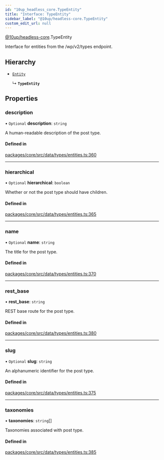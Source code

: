 ```yaml
---
id: "10up_headless_core.TypeEntity"
title: "Interface: TypeEntity"
sidebar_label: "@10up/headless-core.TypeEntity"
custom_edit_url: null
---
```


[@10up/headless-core](../modules/10up_headless_core.md).TypeEntity

Interface for entities from the /wp/v2/types endpoint.

## Hierarchy

- [`Entity`](10up_headless_core.Entity.md)

  ↳ **`TypeEntity`**

## Properties

### description

• `Optional` **description**: `string`

A human-readable description of the post type.

#### Defined in

[packages/core/src/data/types/entities.ts:360](https://github.com/10up/headless/blob/5293da0/packages/core/src/data/types/entities.ts#L360)

___

### hierarchical

• `Optional` **hierarchical**: `boolean`

Whether or not the post type should have children.

#### Defined in

[packages/core/src/data/types/entities.ts:365](https://github.com/10up/headless/blob/5293da0/packages/core/src/data/types/entities.ts#L365)

___

### name

• `Optional` **name**: `string`

The title for the post type.

#### Defined in

[packages/core/src/data/types/entities.ts:370](https://github.com/10up/headless/blob/5293da0/packages/core/src/data/types/entities.ts#L370)

___

### rest\_base

• **rest\_base**: `string`

REST base route for the post type.

#### Defined in

[packages/core/src/data/types/entities.ts:380](https://github.com/10up/headless/blob/5293da0/packages/core/src/data/types/entities.ts#L380)

___

### slug

• `Optional` **slug**: `string`

An alphanumeric identifier for the post type.

#### Defined in

[packages/core/src/data/types/entities.ts:375](https://github.com/10up/headless/blob/5293da0/packages/core/src/data/types/entities.ts#L375)

___

### taxonomies

• **taxonomies**: `string`[]

Taxonomies associated with post type.

#### Defined in

[packages/core/src/data/types/entities.ts:385](https://github.com/10up/headless/blob/5293da0/packages/core/src/data/types/entities.ts#L385)
